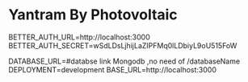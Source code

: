 # Yantram By Photovoltaic 


BETTER_AUTH_URL=http://localhost:3000
BETTER_AUTH_SECRET=wSdLDsLjhijLaZIPFMq0lLDbiyL9oU515FoW

DATABASE_URL=#databse link Mongodb ,no need of /databaseName
DEPLOYMENT=development
BASE_URL=http://localhost:3000
